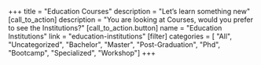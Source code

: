 +++
title = "Education Courses"
description = "Let’s learn something new"
[call_to_action]
    description = "You are looking at Courses, would you prefer to see the Institutions?"
    [call_to_action.button]
        name = "Education Institutions"
        link = "education-institutions"
[filter]
    categories = [
        "All",
        "Uncategorized",
        "Bachelor",
        "Master",
        "Post-Graduation",
        "Phd",
        "Bootcamp",
        "Specialized",
        "Workshop"] 
+++